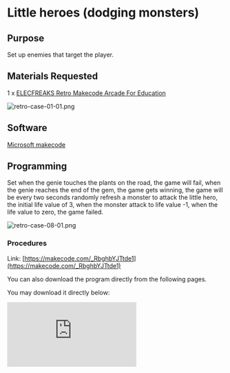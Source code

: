﻿# Little heroes (dodging monsters)

## Purpose

Set up enemies that target the player.

## Materials Requested

1 x  [ELECFREAKS Retro Makecode Arcade For Education](https://item.taobao.com/item.htm?spm=a1z10.5-c-s.w4002-18602834185.82.51a95ccfE1IJt1&id=644090757603)

![retro-case-01-01.png](https://wiki-media-ef.oss-cn-hongkong.aliyuncs.com/i18n/en/docusaurus-plugin-content-docs/current/retroarcade/images/retro-case-01-01.png)

## Software

[Microsoft makecode](https://arcade.makecode.com/)

## Programming

Set when the genie touches the plants on the road, the game will fail, when the genie reaches the end of the gem, the game gets winning, the game will be every two seconds randomly refresh a monster to attack the little hero, the initial life value of 3, when the monster attack to life value -1, when the life value to zero, the game failed.

![retro-case-08-01.png](https://wiki-media-ef.oss-cn-hongkong.aliyuncs.com/i18n/en/docusaurus-plugin-content-docs/current/retroarcade/images/retro-case-08-01.png)



### Procedures

Link: [https://makecode.com/_RbghbYJTtde1](https://makecode.com/_RbghbYJTtde1)

You can also download the program directly from the following pages.

You may download it directly below:

<div
    style={{
        position: 'relative',
        paddingBottom: '60%',
        overflow: 'hidden',
    }}
>
    <iframe
        src="https://makecode.com/_RbghbYJTtde1"
        frameborder="0"
        sandbox="allow-popups allow-forms allow-scripts allow-same-origin"
        style={{
            position: 'absolute',
            width: '100%',
            height: '100%',
        }}
    />
</div>



## Program Download

Please see the documentation for the program download: [Program Download Method](http://wiki.elecfreaks.com/en/retroarcade/program-download-method)

## Conclusion

You can control the elf by key to move horizontally in the custom scene, and jump, when the trap is encountered, the game is over, when the elf reaches the end of the gem, the game is won, the game will be every two seconds randomly refresh a monster to attack the little hero, the initial life value of 3, when attacked by the monster life value -1, when the life value to zero, the game failed.
